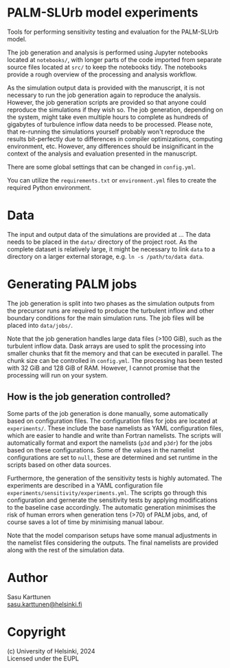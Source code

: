 PALM-SLUrb model experiments
==============================

Tools for performing sensitivity testing and evaluation for the PALM-SLUrb model.

The job generation and analysis is performed using Jupyter notebooks located at `notebooks/`, with longer parts of the code imported from separate source files located at `src/` to keep the notebooks tidy. The notebooks provide a rough overview of the processing and analysis workflow.

As the simulation output data is provided with the manuscript, it is not necessary to run the job generation again to reproduce the analysis. However, the job generation scripts are provided so that anyone could reproduce the simulations if they wish so. The job generation, depending on the system, might take even multiple hours to complete as hundreds of gigabytes of turbulence inflow data needs to be processed. Please note, that re-running the simulations yourself probably won't reproduce the results bit-perfectly due to differences in compiler optimizations, computing environment, etc. However, any differences should be insignificant in the context of the analysis and evaluation presented in the manuscript.

There are some global settings that can be changed in `config.yml`.

You can utilize the `requirements.txt` or `environment.yml` files to create the required Python environment.

# Data
The input and output data of the simulations are provided at ... The data needs to be placed in the `data/` directory of the project root. As the complete dataset is relatively large, it might be necessary to link `data` to a directory on a larger external storage, e.g. `ln -s /path/to/data data`.

# Generating PALM jobs
The job generation is split into two phases as the simulation outputs from the precursor runs are required to produce the turbulent inflow and other boundary conditions for the main simulation runs. The job files will be placed into `data/jobs/`.

Note that the job generation handles large data files (>100 GiB), such as the turbulent inflow data. Dask arrays are used to split the processing into smaller chunks that fit the memory and that can be executed in parallel. The chunk size can be controlled in `config.yml`. The processing has been tested with 32 GiB and 128 GiB of RAM. However, I cannot promise that the processing will run on your system.

## How is the job generation controlled?
Some parts of the job generation is done manually, some automatically based on configuration files. The configuration files for jobs are located at `experiments/`. These include the base namelists as YAML configuration files, which are easier to handle and write than Fortran namelists. The scripts will automatically format and export the namelists (`p3d` and `p3dr`) for the jobs based on these configurations. Some of the values in the namelist configurations are set to `null`, these are determined and set runtime in the scripts based on other data sources.

Furthermore, the generation of the sensitivity tests is highly automated. The experiments are described in a YAML configuration file `experiments/sensitivity/experiments.yml`. The scripts go through this configuration and gernerate the sensitivity tests by applying modifications to the baseline case accordingly. The automatic generation minimises the risk of human errors when generation tens (>70) of PALM jobs, and, of course saves a lot of time by minimising manual labour.

Note that the model comparison setups have some manual adjustments in the namelist files considering the outputs. The final namelists are provided along with the rest of the simulation data.

# Author
Sasu Karttunen \
<sasu.karttunen@helsinki.fi>

# Copyright
(c) University of Helsinki, 2024 \
Licensed under the EUPL
